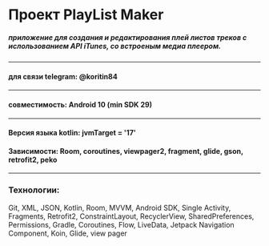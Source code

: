 # Проект PlayList Maker

##### приложение для создания и редактирования плей листов треков с ислользованием API iTunes, со встроеным медиа плеером.
-----

#### для связи telegram: @koritin84

-----

#### совместимость: Android 10 (min SDK 29)

-----

#### Версия языка kotlin: jvmTarget = '17'
#### Зависимости: Room, coroutines, viewpager2, fragment, glide, gson, retrofit2, peko

-----
### Технологии:
Git,  XML,  JSON,  Kotlin,  Room,  MVVM,  Android SDK,  Single Activity,  Fragments,  Retrofit2,  ConstraintLayout,  RecyclerView,  SharedPreferences,  Permissions, Gradle, Coroutines, Flow, LiveData, Jetpack Navigation Component, Koin, Glide, view pager 
